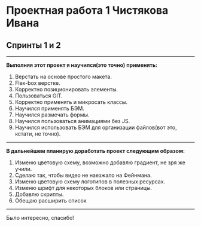 # **Проектная работа 1 Чистякова Ивана**

## Спринты 1 и 2

---

**Выполняя этот проект я научился(это точно) применять:**

1. Верстать на основе простого макета.
2. Flex-box верстке.
3. Корректно позиционировать элементы.
4. Пользоваться GIT.
5. Корректно применять и микросать классы.
6. Научился применять БЭМ.
7. Научился размечать формы.
8. Научился пользоваться анимациями без JS.
9. Научился использовать БЭМ для организации файлов(вот это, кстати, не точно).

---

**В дальнейшем планирую доработать проект следующим образом:**

1. Изменю цветовую схему, возможно добавлю градиент, не зря же учили.
2. Сделаю так, чтобы видео не наезжало на Фейнмана.
3. Изменю цветовую схему логотипов в полезных ресурсах.
4. Изменю шрифт для некоторых блоков или страницы.
5. Добавлю скрипты.
6. Обещаю расширить список

---

Было интересно, спасибо!
